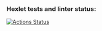 ### Hexlet tests and linter status:
[![Actions Status](https://github.com/Alex-Iset/python-project-49/actions/workflows/hexlet-check.yml/badge.svg)](https://github.com/Alex-Iset/python-project-49/actions)